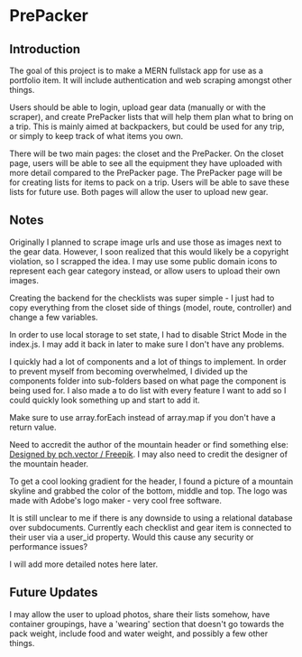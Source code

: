 # PrePacker

## Introduction

The goal of this project is to make a MERN fullstack app for use as a portfolio item. It will include authentication and web scraping amongst other things.

Users should be able to login, upload gear data (manually or with the scraper), and create PrePacker lists that will help them plan what to bring on a trip. This is mainly aimed at backpackers, but could be used for any trip, or simply to keep track of what items you own.

There will be two main pages: the closet and the PrePacker. On the closet page, users will be able to see all the equipment they have uploaded with more detail compared to the PrePacker page. The PrePacker page will be for creating lists for items to pack on a trip. Users will be able to save these lists for future use. Both pages will allow the user to upload new gear.

## Notes

Originally I planned to scrape image urls and use those as images next to the gear data. However, I soon realized that this would likely be a copyright violation, so I scrapped the idea. I may use some public domain icons to represent each gear category instead, or allow users to upload their own images.

Creating the backend for the checklists was super simple - I just had to copy everything from the closet side of things (model, route, controller) and change a few variables.

In order to use local storage to set state, I had to disable Strict Mode in the index.js. I may add it back in later to make sure I don't have any problems.

I quickly had a lot of components and a lot of things to implement. In order to prevent myself from becoming overwhelmed, I divided up the components folder into sub-folders based on what page the component is being used for. I also made a to do list with every feature I want to add so I could quickly look something up and start to add it.

Make sure to use array.forEach instead of array.map if you don't have a return value.

Need to accredit the author of the mountain header or find something else: <a href="http://www.freepik.com">Designed by pch.vector / Freepik</a>. I may also need to credit the designer of the mountain header.

To get a cool looking gradient for the header, I found a picture of a mountain skyline and grabbed the color of the bottom, middle and top. The logo was made with Adobe's logo maker - very cool free software.

It is still unclear to me if there is any downside to using a relational database over subdocuments. Currently each checklist and gear item is connected to their user via a user_id property. Would this cause any security or performance issues?

I will add more detailed notes here later.

## Future Updates

I may allow the user to upload photos, share their lists somehow, have container groupings, have a 'wearing' section that doesn't go towards the pack weight, include food and water weight, and possibly a few other things.